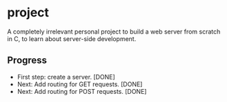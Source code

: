 # project
A completely irrelevant personal project to build a web server from scratch in C, to learn about server-side development.

## Progress
* First step: create a server. [DONE]
* Next: Add routing for GET requests. [DONE]
* Next: Add routing for POST requests. [DONE]
